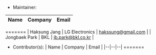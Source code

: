 * Maintainer: 

| Name | Company | Email |
|--|--|--|
=======
| Haksung Jang | LG Electronics | hakssung@gmail.com |
| Jongbaek Park | BKL | jb.park@bkl.co.kr |

* Contributor(s):
| Name | Company | Email |
|--|--|--|
=======
